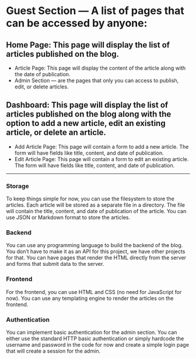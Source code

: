 # Guest Section — A list of pages that can be accessed by anyone:

## Home Page: This page will display the list of articles published on the blog.
- Article Page: This page will display the content of the article along with the date of publication.
- Admin Section — are the pages that only you can access to publish, edit, or delete articles.

## Dashboard: This page will display the list of articles published on the blog along with the option to add a new article, edit an existing article, or delete an article.
- Add Article Page: This page will contain a form to add a new article. The form will have fields like title, content, and date of publication.
- Edit Article Page: This page will contain a form to edit an existing article. The form will have fields like title, content, and date of publication.

---------------------------------------------------------------------

### Storage
To keep things simple for now, you can use the filesystem to store the articles. Each article will be stored as a separate file in a directory. The file will contain the title, content, and date of publication of the article. You can use JSON or Markdown format to store the articles.

### Backend
You can use any programming language to build the backend of the blog. You don’t have to make it as an API for this project, we have other projects for that. You can have pages that render the HTML directly from the server and forms that submit data to the server.

### Frontend
For the frontend, you can use HTML and CSS (no need for JavaScript for now). You can use any templating engine to render the articles on the frontend.

### Authentication
You can implement basic authentication for the admin section. You can either use the standard HTTP basic authentication or simply hardcode the username and password in the code for now and create a simple login page that will create a session for the admin.


